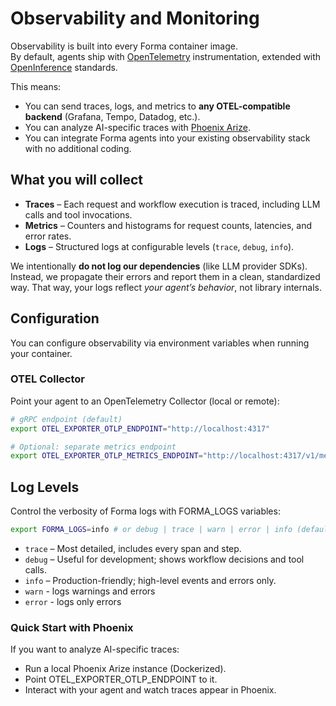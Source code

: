 # Observability and Monitoring

Observability is built into every Forma container image.  
By default, agents ship with [OpenTelemetry](https://opentelemetry.io/) instrumentation, extended with [OpenInference](https://arize-ai.github.io/openinference) standards.  

This means:
- You can send traces, logs, and metrics to **any OTEL-compatible backend** (Grafana, Tempo, Datadog, etc.).
- You can analyze AI-specific traces with [Phoenix Arize](https://phoenix.arize.com).
- You can integrate Forma agents into your existing observability stack with no additional coding.



## What you will collect

- **Traces** – Each request and workflow execution is traced, including LLM calls and tool invocations.  
- **Metrics** – Counters and histograms for request counts, latencies, and error rates.  
- **Logs** – Structured logs at configurable levels (`trace`, `debug`, `info`).  

We intentionally **do not log our dependencies** (like LLM provider SDKs). Instead, we propagate their errors and report them in a clean, standardized way. That way, your logs reflect *your agent’s behavior*, not library internals.



## Configuration

You can configure observability via environment variables when running your container.

### OTEL Collector

Point your agent to an OpenTelemetry Collector (local or remote):

```sh
# gRPC endpoint (default)
export OTEL_EXPORTER_OTLP_ENDPOINT="http://localhost:4317"

# Optional: separate metrics endpoint
export OTEL_EXPORTER_OTLP_METRICS_ENDPOINT="http://localhost:4317/v1/metrics"
```

## Log Levels

Control the verbosity of Forma logs with FORMA_LOGS variables:


```sh
export FORMA_LOGS=info # or debug | trace | warn | error | info (default)
```

* `trace` – Most detailed, includes every span and step.
* `debug` – Useful for development; shows workflow decisions and tool calls.
* `info` – Production-friendly; high-level events and errors only.
* `warn` - logs warnings and errors
* `error` - logs only errors

### Quick Start with Phoenix

If you want to analyze AI-specific traces:
* Run a local Phoenix Arize instance (Dockerized).
* Point OTEL_EXPORTER_OTLP_ENDPOINT to it.
* Interact with your agent and watch traces appear in Phoenix.